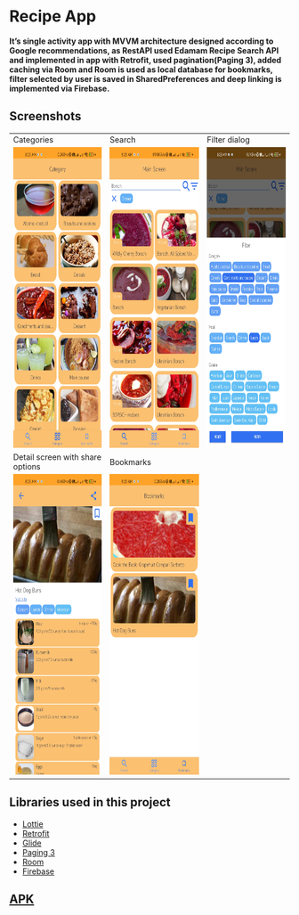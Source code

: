 Recipe App
======

**It’s single activity app with MVVM architecture designed according to Google recommendations, as RestAPI used Edamam
Recipe Search API and implemented in app with Retrofit, used pagination(Paging 3), added caching via Room and Room is
used as local database for bookmarks, filter selected by user is saved in SharedPreferences and deep linking is
implemented via Firebase.**


Screenshots
-----------

<table>
  <tr>
    <td>Categories</td>
    <td>Search</td>
    <td>Filter dialog</td>
  </tr>
  <tr>
    <td><img src="screenshots/category.jpg" width=270 height=540></td>
    <td><img src="screenshots/search.jpg" width=270 height=540></td>
    <td><img src="screenshots/filter.jpg" width=270 height=540></td>
  </tr>
  <tr>
    <td>Detail screen with share options</td>
    <td>Bookmarks</td>
  </tr>
  <tr>
    <td><img src="screenshots/detail.jpg" width=270 height=540></td>
    <td><img src="screenshots/bookmark.jpg" width=270 height=540></td>
  </tr>
 </table>

Libraries used in this project
------------------------------

* [Lottie][2]
* [Retrofit][3]
* [Glide][4]
* [Paging 3][5]
* [Room][6]
* [Firebase][7]

[APK][1]
-------

[1]: ./RecipeApp_1.0.0.apk
[2]: https://github.com/airbnb/lottie-android
[3]: https://square.github.io/retrofit/
[4]: https://github.com/bumptech/glide
[5]: https://developer.android.com/topic/libraries/architecture/paging/v3-overview
[6]: https://developer.android.com/training/data-storage/room
[7]: https://firebase.google.com/products/dynamic-links

